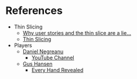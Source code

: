 # References

* Thin Slicing
  * [Why user stories and the thin slice are a lie…](https://hurlbert.medium.com/why-user-stories-and-the-thin-slice-are-a-lie-a3c393bde81#:~:text=In%20Agile%20there%20is%20lore,and%20implement%20the%20user%20story.)
  * [Thin Slicing](https://www2.eecs.berkeley.edu/Pubs/TechRpts/2006/EECS-2006-184.pdf)
* Players
  * [Daniel Negreanu](https://en.wikipedia.org/wiki/Daniel_Negreanu)
    * [YouTube Channel](https://www.youtube.com/channel/UC0w4AA42ItXQEb9aZld87-w)
  * [Gus Hansen](https://en.wikipedia.org/wiki/Gus_Hansen)
    * [Every Hand Revealed](https://smile.amazon.com/Every-Hand-Revealed-Gus-Hansen-ebook/dp/B002TWIVQM/ref=sr_1_1?crid=9PS9WWB2QCKP&keywords=Every+Hand+Revealed&qid=1655569183&sprefix=every+hand+revealed+%2Caps%2C124&sr=8-1)
